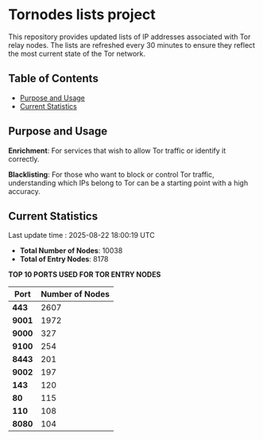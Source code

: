 # Tornodes lists project

This repository provides updated lists of IP addresses associated with Tor relay nodes. The lists are refreshed every 30 minutes to ensure they reflect the most current state of the Tor network.

## Table of Contents

- [Purpose and Usage](#purpose-and-usage)
- [Current Statistics](#current-statistics)


## Purpose and Usage

**Enrichment**: For services that wish to allow Tor traffic or identify it correctly.

**Blacklisting**: For those who want to block or control Tor traffic, understanding which IPs belong to Tor can be a starting point with a high accuracy.

## Current Statistics

Last update time : 2025-08-22 18:00:19 UTC

- **Total Number of Nodes**: 10038
- **Total of Entry Nodes**: 8178

**TOP 10 PORTS USED FOR TOR ENTRY NODES**

| **Port** | **Number of Nodes** |
|------|-----------------|
| **443**   | 2607  |
| **9001**   | 1972  |
| **9000**   | 327  |
| **9100**   | 254  |
| **8443**   | 201  |
| **9002**   | 197  |
| **143**   | 120  |
| **80**   | 115  |
| **110**   | 108  |
| **8080**   | 104  |

